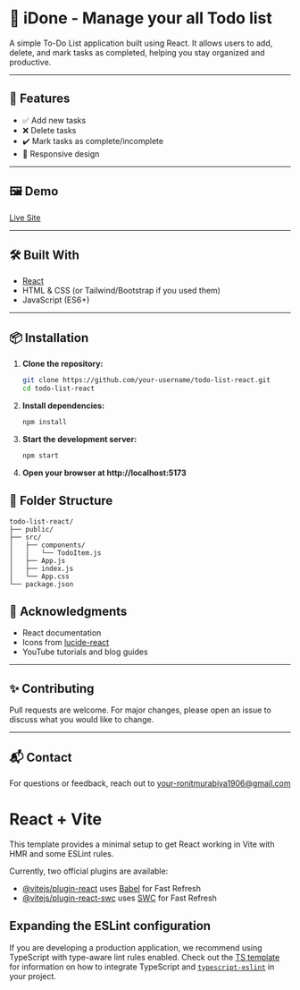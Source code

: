 # 📝 iDone - Manage your all Todo list

A simple To-Do List application built using React. It allows users to add, delete, and mark tasks as completed, helping you stay organized and productive.

---

## 🚀 Features

- ✅ Add new tasks
- ❌ Delete tasks
- ✔️ Mark tasks as complete/incomplete
- 📱 Responsive design

---

## 🖼️ Demo

[Live Site](https://lucide.dev/)

---

## 🛠️ Built With

- [React](https://reactjs.org/)
- HTML & CSS (or Tailwind/Bootstrap if you used them)
- JavaScript (ES6+)

---

## 📦 Installation

1. **Clone the repository:**
   ```bash
   git clone https://github.com/your-username/todo-list-react.git
   cd todo-list-react
2. **Install dependencies:**
   ```bash
   npm install
3. **Start the development server:**
   ```bash
   npm start
4. **Open your browser at http://localhost:5173**

## 📁 Folder Structure

```
todo-list-react/
├── public/
├── src/
│   ├── components/
│   │   └── TodoItem.js
│   ├── App.js
│   ├── index.js
│   └── App.css
└── package.json
```


## 🙌 Acknowledgments

- React documentation
- Icons from [lucide-react](https://lucide.dev/)
- YouTube tutorials and blog guides
---

## ✨ Contributing

Pull requests are welcome. For major changes, please open an issue to discuss what you would like to change.

---

## 📬 Contact

For questions or feedback, reach out to [your-ronitmurabiya1906@gmail.com](mailto:ronitmurabiya1906@gmail.com)





# React + Vite

This template provides a minimal setup to get React working in Vite with HMR and some ESLint rules.

Currently, two official plugins are available:

- [@vitejs/plugin-react](https://github.com/vitejs/vite-plugin-react/blob/main/packages/plugin-react) uses [Babel](https://babeljs.io/) for Fast Refresh
- [@vitejs/plugin-react-swc](https://github.com/vitejs/vite-plugin-react/blob/main/packages/plugin-react-swc) uses [SWC](https://swc.rs/) for Fast Refresh

## Expanding the ESLint configuration

If you are developing a production application, we recommend using TypeScript with type-aware lint rules enabled. Check out the [TS template](https://github.com/vitejs/vite/tree/main/packages/create-vite/template-react-ts) for information on how to integrate TypeScript and [`typescript-eslint`](https://typescript-eslint.io) in your project.
